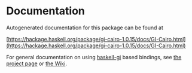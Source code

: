 # Documentation
Autogenerated documentation for this package can be found at

[https://hackage.haskell.org/package/gi-cairo-1.0.15/docs/GI-Cairo.html](https://hackage.haskell.org/package/gi-cairo-1.0.15/docs/GI-Cairo.html)

For general documentation on using [haskell-gi](https://github.com/haskell-gi/haskell-gi) based bindings, see [the project page](https://github.com/haskell-gi/haskell-gi) or [the Wiki](https://github.com/haskell-gi/haskell-gi/wiki).
